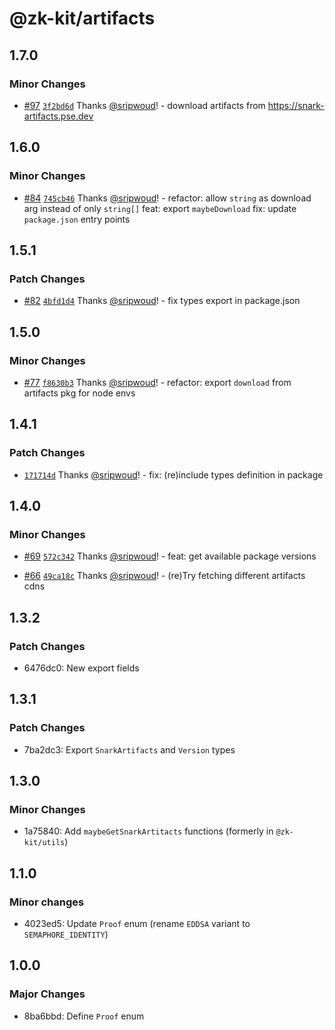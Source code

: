 # @zk-kit/artifacts

## 1.7.0

### Minor Changes

- [#97](https://github.com/privacy-scaling-explorations/snark-artifacts/pull/97) [`3f2bd6d`](https://github.com/privacy-scaling-explorations/snark-artifacts/commit/3f2bd6d2681c48e8b47ede788ca868a989890067) Thanks [@sripwoud](https://github.com/sripwoud)! - download artifacts from https://snark-artifacts.pse.dev

## 1.6.0

### Minor Changes

- [#84](https://github.com/privacy-scaling-explorations/snark-artifacts/pull/84) [`745cb46`](https://github.com/privacy-scaling-explorations/snark-artifacts/commit/745cb464ef74780a2af56366b8dc75c971a776ed) Thanks [@sripwoud](https://github.com/sripwoud)! - refactor: allow `string` as download arg instead of only `string[]`
  feat: export `maybeDownload`
  fix: update `package.json` entry points

## 1.5.1

### Patch Changes

- [#82](https://github.com/privacy-scaling-explorations/snark-artifacts/pull/82) [`4bfd1d4`](https://github.com/privacy-scaling-explorations/snark-artifacts/commit/4bfd1d449db61390c2dd8a5ff6d36b311dc83889) Thanks [@sripwoud](https://github.com/sripwoud)! - fix types export in package.json

## 1.5.0

### Minor Changes

- [#77](https://github.com/privacy-scaling-explorations/snark-artifacts/pull/77) [`f8630b3`](https://github.com/privacy-scaling-explorations/snark-artifacts/commit/f8630b3c26a1ed356dda8407f728135396907d49) Thanks [@sripwoud](https://github.com/sripwoud)! - refactor: export `download` from artifacts pkg for node envs

## 1.4.1

### Patch Changes

- [`171714d`](https://github.com/privacy-scaling-explorations/snark-artifacts/commit/171714d3ca0a2c40cef09e2c6555f0e025263d6f) Thanks [@sripwoud](https://github.com/sripwoud)! - fix: (re)include types definition in package

## 1.4.0

### Minor Changes

- [#69](https://github.com/privacy-scaling-explorations/snark-artifacts/pull/69) [`572c342`](https://github.com/privacy-scaling-explorations/snark-artifacts/commit/572c34206bbe23cf3c5a7277e156fb8dcb5734e2) Thanks [@sripwoud](https://github.com/sripwoud)! - feat: get available package versions

- [#66](https://github.com/privacy-scaling-explorations/snark-artifacts/pull/66) [`49ca18c`](https://github.com/privacy-scaling-explorations/snark-artifacts/commit/49ca18c07b970bcc0ccb108c80a855065ef72a8c) Thanks [@sripwoud](https://github.com/sripwoud)! - (re)Try fetching different artifacts cdns

## 1.3.2

### Patch Changes

- 6476dc0: New export fields

## 1.3.1

### Patch Changes

- 7ba2dc3: Export `SnarkArtifacts` and `Version` types

## 1.3.0

### Minor Changes

- 1a75840: Add `maybeGetSnarkArtitacts` functions (formerly in `@zk-kit/utils`)

## 1.1.0

### Minor changes

- 4023ed5: Update `Proof` enum (rename `EDDSA` variant to `SEMAPHORE_IDENTITY`)

## 1.0.0

### Major Changes

- 8ba6bbd: Define `Proof` enum

